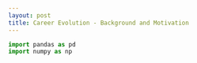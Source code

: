 ```yaml
---
layout: post
title: Career Evolution - Background and Motivation
---
```

```python
import pandas as pd
import numpy as np
```